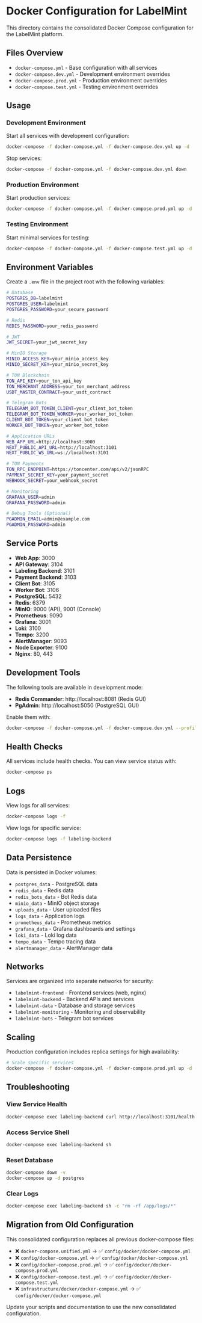# Docker Configuration for LabelMint

This directory contains the consolidated Docker Compose configuration for the LabelMint platform.

## Files Overview

- `docker-compose.yml` - Base configuration with all services
- `docker-compose.dev.yml` - Development environment overrides
- `docker-compose.prod.yml` - Production environment overrides
- `docker-compose.test.yml` - Testing environment overrides

## Usage

### Development Environment

Start all services with development configuration:

```bash
docker-compose -f docker-compose.yml -f docker-compose.dev.yml up -d
```

Stop services:

```bash
docker-compose -f docker-compose.yml -f docker-compose.dev.yml down
```

### Production Environment

Start production services:

```bash
docker-compose -f docker-compose.yml -f docker-compose.prod.yml up -d
```

### Testing Environment

Start minimal services for testing:

```bash
docker-compose -f docker-compose.yml -f docker-compose.test.yml up -d
```

## Environment Variables

Create a `.env` file in the project root with the following variables:

```bash
# Database
POSTGRES_DB=labelmint
POSTGRES_USER=labelmint
POSTGRES_PASSWORD=your_secure_password

# Redis
REDIS_PASSWORD=your_redis_password

# JWT
JWT_SECRET=your_jwt_secret_key

# MinIO Storage
MINIO_ACCESS_KEY=your_minio_access_key
MINIO_SECRET_KEY=your_minio_secret_key

# TON Blockchain
TON_API_KEY=your_ton_api_key
TON_MERCHANT_ADDRESS=your_ton_merchant_address
USDT_MASTER_CONTRACT=your_usdt_contract

# Telegram Bots
TELEGRAM_BOT_TOKEN_CLIENT=your_client_bot_token
TELEGRAM_BOT_TOKEN_WORKER=your_worker_bot_token
CLIENT_BOT_TOKEN=your_client_bot_token
WORKER_BOT_TOKEN=your_worker_bot_token

# Application URLs
WEB_APP_URL=http://localhost:3000
NEXT_PUBLIC_API_URL=http://localhost:3101
NEXT_PUBLIC_WS_URL=ws://localhost:3101

# TON Payments
TON_RPC_ENDPOINT=https://toncenter.com/api/v2/jsonRPC
PAYMENT_SECRET_KEY=your_payment_secret
WEBHOOK_SECRET=your_webhook_secret

# Monitoring
GRAFANA_USER=admin
GRAFANA_PASSWORD=admin

# Debug Tools (Optional)
PGADMIN_EMAIL=admin@example.com
PGADMIN_PASSWORD=admin
```

## Service Ports

- **Web App**: 3000
- **API Gateway**: 3104
- **Labeling Backend**: 3101
- **Payment Backend**: 3103
- **Client Bot**: 3105
- **Worker Bot**: 3106
- **PostgreSQL**: 5432
- **Redis**: 6379
- **MinIO**: 9000 (API), 9001 (Console)
- **Prometheus**: 9090
- **Grafana**: 3001
- **Loki**: 3100
- **Tempo**: 3200
- **AlertManager**: 9093
- **Node Exporter**: 9100
- **Nginx**: 80, 443

## Development Tools

The following tools are available in development mode:

- **Redis Commander**: http://localhost:8081 (Redis GUI)
- **PgAdmin**: http://localhost:5050 (PostgreSQL GUI)

Enable them with:

```bash
docker-compose -f docker-compose.yml -f docker-compose.dev.yml --profile debug up
```

## Health Checks

All services include health checks. You can view service status with:

```bash
docker-compose ps
```

## Logs

View logs for all services:

```bash
docker-compose logs -f
```

View logs for specific service:

```bash
docker-compose logs -f labeling-backend
```

## Data Persistence

Data is persisted in Docker volumes:

- `postgres_data` - PostgreSQL data
- `redis_data` - Redis data
- `redis_bots_data` - Bot Redis data
- `minio_data` - MinIO object storage
- `uploads_data` - User uploaded files
- `logs_data` - Application logs
- `prometheus_data` - Prometheus metrics
- `grafana_data` - Grafana dashboards and settings
- `loki_data` - Loki log data
- `tempo_data` - Tempo tracing data
- `alertmanager_data` - AlertManager data

## Networks

Services are organized into separate networks for security:

- `labelmint-frontend` - Frontend services (web, nginx)
- `labelmint-backend` - Backend APIs and services
- `labelmint-data` - Database and storage services
- `labelmint-monitoring` - Monitoring and observability
- `labelmint-bots` - Telegram bot services

## Scaling

Production configuration includes replica settings for high availability:

```bash
# Scale specific services
docker-compose -f docker-compose.yml -f docker-compose.prod.yml up -d --scale labeling-backend=3
```

## Troubleshooting

### View Service Health

```bash
docker-compose exec labeling-backend curl http://localhost:3101/health
```

### Access Service Shell

```bash
docker-compose exec labeling-backend sh
```

### Reset Database

```bash
docker-compose down -v
docker-compose up -d postgres
```

### Clear Logs

```bash
docker-compose exec labeling-backend sh -c "rm -rf /app/logs/*"
```

## Migration from Old Configuration

This consolidated configuration replaces all previous docker-compose files:

- ❌ `docker-compose.unified.yml` → ✅ `config/docker/docker-compose.yml`
- ❌ `config/docker-compose.yml` → ✅ `config/docker/docker-compose.yml`
- ❌ `config/docker-compose.prod.yml` → ✅ `config/docker/docker-compose.prod.yml`
- ❌ `config/docker-compose.test.yml` → ✅ `config/docker/docker-compose.test.yml`
- ❌ `infrastructure/docker/docker-compose.yml` → ✅ `config/docker/docker-compose.yml`

Update your scripts and documentation to use the new consolidated configuration.